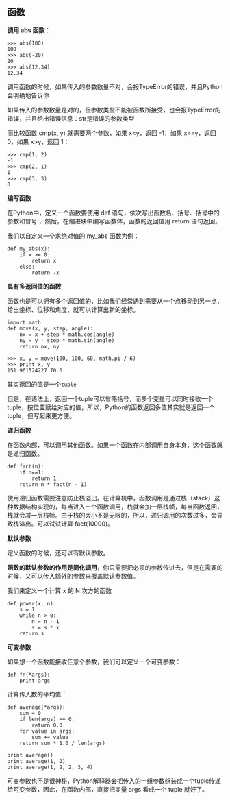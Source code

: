 ## 函数

**调用 abs 函数**：

	>>> abs(100)
	100
	>>> abs(-20)
	20
	>>> abs(12.34)
	12.34
	
调用函数的时候，如果传入的参数数量不对，会报TypeError的错误，并且Python会明确地告诉你

如果传入的参数数量是对的，但参数类型不能被函数所接受，也会报TypeError的错误，并且给出错误信息：str是错误的参数类型

而比较函数 cmp(x, y) 就需要两个参数，如果 x<y，返回 -1，如果 x==y，返回 0，如果 x>y，返回 1：

	>>> cmp(1, 2)
	-1
	>>> cmp(2, 1)
	1
	>>> cmp(3, 3)
	0

**编写函数**

在Python中，定义一个函数要使用 def 语句，依次写出函数名、括号、括号中的参数和冒号:，然后，在缩进块中编写函数体，函数的返回值用 return 语句返回。

我们以自定义一个求绝对值的 my_abs 函数为例：

	def my_abs(x):
	    if x >= 0:
	        return x
	    else:
	        return -x
	        
**具有多返回值的函数**

函数也是可以拥有多个返回值的，比如我们经常遇到需要从一个点移动到另一点，给出坐标、位移和角度，就可以计算出新的坐标。

	import math
	def move(x, y, step, angle):
	    nx = x + step * math.cos(angle)
	    ny = y - step * math.sin(angle)
	    return nx, ny
	    
	>>> x, y = move(100, 100, 60, math.pi / 6)
	>>> print x, y
	151.961524227 70.0
	
其实返回的值是一个`tuple`

但是，在语法上，返回一个tuple可以省略括号，而多个变量可以同时接收一个tuple，按位置赋给对应的值，所以，Python的函数返回多值其实就是返回一个tuple，但写起来更方便。

**递归函数**

在函数内部，可以调用其他函数。如果一个函数在内部调用自身本身，这个函数就是递归函数。

	def fact(n):
	    if n==1:
	        return 1
	    return n * fact(n - 1)
	    
使用递归函数需要注意防止栈溢出。在计算机中，函数调用是通过栈（stack）这种数据结构实现的，每当进入一个函数调用，栈就会加一层栈帧，每当函数返回，栈就会减一层栈帧。由于栈的大小不是无限的，所以，递归调用的次数过多，会导致栈溢出。可以试试计算 fact(10000)。

**默认参数**

定义函数的时候，还可以有默认参数。

**函数的默认参数的作用是简化调用**，你只需要把必须的参数传进去，但是在需要的时候，又可以传入额外的参数来覆盖默认参数值。

我们来定义一个计算 x 的 N 次方的函数

	def power(x, n):
	    s = 1
	    while n > 0:
	        n = n - 1
	        s = s * x
	    return s
	    
**可变参数**

如果想一个函数能接收任意个参数，我们可以定义一个可变参数：

	def fn(*args):
	    print args

计算传入数的平均值：

	def average(*args):
	    sum = 0
	    if len(args) == 0:
	        return 0.0
	    for value in args:
	        sum += value
	    return sum * 1.0 / len(args)
	
	print average()
	print average(1, 2)
	print average(1, 2, 2, 3, 4)
	
可变参数也不是很神秘，Python解释器会把传入的一组参数组装成一个tuple传递给可变参数，因此，在函数内部，直接把变量 args 看成一个 tuple 就好了。